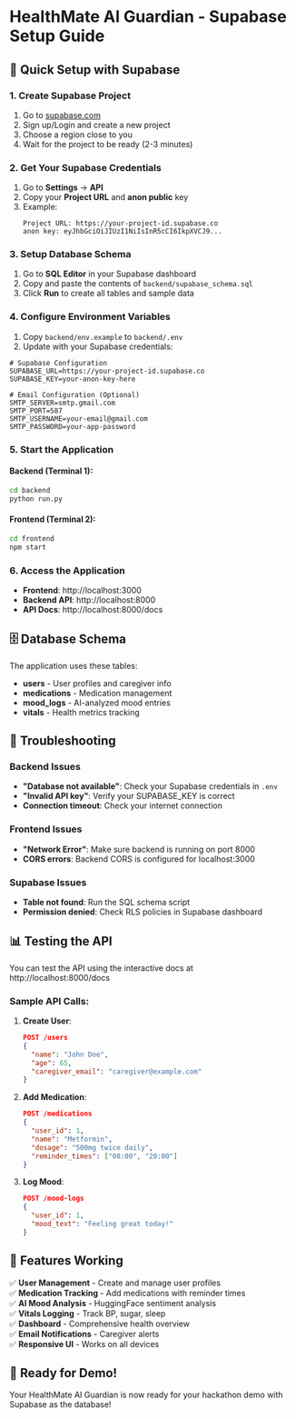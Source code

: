 # HealthMate AI Guardian - Supabase Setup Guide

## 🚀 Quick Setup with Supabase

### 1. Create Supabase Project

1. Go to [supabase.com](https://supabase.com)
2. Sign up/Login and create a new project
3. Choose a region close to you
4. Wait for the project to be ready (2-3 minutes)

### 2. Get Your Supabase Credentials

1. Go to **Settings** → **API**
2. Copy your **Project URL** and **anon public** key
3. Example:
   ```
   Project URL: https://your-project-id.supabase.co
   anon key: eyJhbGciOiJIUzI1NiIsInR5cCI6IkpXVCJ9...
   ```

### 3. Setup Database Schema

1. Go to **SQL Editor** in your Supabase dashboard
2. Copy and paste the contents of `backend/supabase_schema.sql`
3. Click **Run** to create all tables and sample data

### 4. Configure Environment Variables

1. Copy `backend/env.example` to `backend/.env`
2. Update with your Supabase credentials:

```env
# Supabase Configuration
SUPABASE_URL=https://your-project-id.supabase.co
SUPABASE_KEY=your-anon-key-here

# Email Configuration (Optional)
SMTP_SERVER=smtp.gmail.com
SMTP_PORT=587
SMTP_USERNAME=your-email@gmail.com
SMTP_PASSWORD=your-app-password
```

### 5. Start the Application

#### Backend (Terminal 1):
```bash
cd backend
python run.py
```

#### Frontend (Terminal 2):
```bash
cd frontend
npm start
```

### 6. Access the Application

- **Frontend**: http://localhost:3000
- **Backend API**: http://localhost:8000
- **API Docs**: http://localhost:8000/docs

## 🗄️ Database Schema

The application uses these tables:

- **users** - User profiles and caregiver info
- **medications** - Medication management
- **mood_logs** - AI-analyzed mood entries
- **vitals** - Health metrics tracking

## 🔧 Troubleshooting

### Backend Issues
- **"Database not available"**: Check your Supabase credentials in `.env`
- **"Invalid API key"**: Verify your SUPABASE_KEY is correct
- **Connection timeout**: Check your internet connection

### Frontend Issues
- **"Network Error"**: Make sure backend is running on port 8000
- **CORS errors**: Backend CORS is configured for localhost:3000

### Supabase Issues
- **Table not found**: Run the SQL schema script
- **Permission denied**: Check RLS policies in Supabase dashboard

## 📊 Testing the API

You can test the API using the interactive docs at http://localhost:8000/docs

### Sample API Calls:

1. **Create User**:
   ```json
   POST /users
   {
     "name": "John Doe",
     "age": 65,
     "caregiver_email": "caregiver@example.com"
   }
   ```

2. **Add Medication**:
   ```json
   POST /medications
   {
     "user_id": 1,
     "name": "Metformin",
     "dosage": "500mg twice daily",
     "reminder_times": ["08:00", "20:00"]
   }
   ```

3. **Log Mood**:
   ```json
   POST /mood-logs
   {
     "user_id": 1,
     "mood_text": "Feeling great today!"
   }
   ```

## 🎯 Features Working

✅ **User Management** - Create and manage user profiles  
✅ **Medication Tracking** - Add medications with reminder times  
✅ **AI Mood Analysis** - HuggingFace sentiment analysis  
✅ **Vitals Logging** - Track BP, sugar, sleep  
✅ **Dashboard** - Comprehensive health overview  
✅ **Email Notifications** - Caregiver alerts  
✅ **Responsive UI** - Works on all devices  

## 🚀 Ready for Demo!

Your HealthMate AI Guardian is now ready for your hackathon demo with Supabase as the database!
